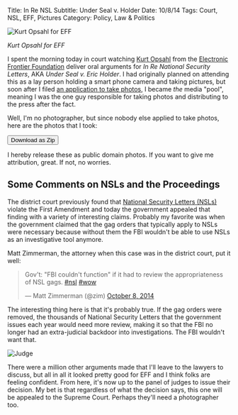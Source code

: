 Title: In Re NSL
Subtitle: Under Seal v. Holder
Date: 10/8/14
Tags: Court, NSL, EFF, Pictures
Category: Policy, Law & Politics


![Kurt Opsahl for EFF][ko1]

*Kurt Opsahl for EFF*

I spent the morning today in court watching [Kurt Opsahl][kurt] from the [Electronic Frontier Foundation][eff] deliver oral arguments for *In Re National Security Letters*, AKA *Under Seal v. Eric Holder*. I had originally planned on attending this as a lay person holding a smart phone camera and taking pictures, but soon after I filed [an application to take photos][app], I became *the* media "pool", meaning I was the one guy responsible for taking photos and distributing to the press after the fact. 

Well, I'm no photographer, but since nobody else applied to take photos, here are the photos that I took:

<form method="get" target="_blank" action="https://drive.google.com/file/d/0Bwzoqmo9VXMvU0JfWldsU1Q1TUE/view?usp=sharing">
    <input class="button lead" type="submit" name="download" value="Download as Zip"></input>
</form>

I hereby release these as public domain photos. If you want to give me attribution, great. If not, no worries. 

## Some Comments on NSLs and the Proceedings

The district court previously found that [National Security Letters (NSLs)][nsl] violate the First Amendment and today the government appealed that finding with a variety of interesting claims. Probably my favorite was when the government claimed that the gag orders that typically apply to NSLs were necessary because without them the FBI wouldn't be able to use NSLs as an investigative tool anymore. 
 
Matt Zimmerman, the attorney when this case was in the district court, put it well:

<blockquote class="twitter-tweet" lang="en"><p>Gov&#39;t: &quot;FBI couldn&#39;t function&quot; if it had to review the appropriateness of NSL gags. <a href="https://twitter.com/hashtag/nsl?src=hash">#nsl</a> <a href="https://twitter.com/hashtag/wow?src=hash">#wow</a></p>&mdash; Matt Zimmerman (@zim) <a href="https://twitter.com/zim/status/519899839526490113">October 8, 2014</a></blockquote>
<script async src="//platform.twitter.com/widgets.js" charset="utf-8"></script>

The interesting thing here is that it's probably true. If the gag orders were removed, the thousands of National Security Letters that the government issues each year would need more review, making it so that the FBI no longer had an extra-judicial backdoor into investigations. The FBI wouldn't want that.

![Judge][judge]

There were a million other arguments made that I'll leave to the lawyers to discuss, but all in all it looked pretty good for EFF and I think folks are feeling confident. From here, it's now up to the panel of judges to issue their decision. My bet is that regardless of what the decision says, this one will be appealed to the Supreme Court. Perhaps they'll need a photographer too.
 

[eff]: https://www.eff.org
[app]: http://www.ca9.uscourts.gov/news_media/camera_application_form/
[kurt]: https://www.eff.org/about/staff/kurt-opsahl
[nsl]: https://en.wikipedia.org/wiki/National_security_letter
[ko1]: {filename}/images/in-re-nsl/kurt.jpeg
[judge]: {filename}/images/in-re-nsl/judge.jpeg
